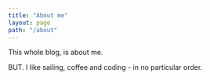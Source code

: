 ```yaml
---
title: "About me"
layout: page
path: "/about"
---
```


This whole blog, is about me.

BUT. I like sailing, coffee and coding - in no particular order.
